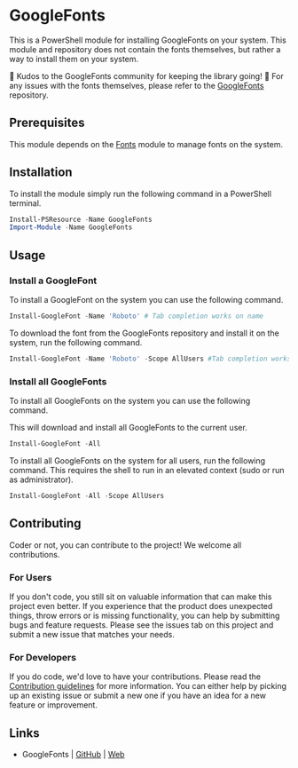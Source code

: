 # GoogleFonts


This is a PowerShell module for installing GoogleFonts on your system. This module and repository does not contain the fonts themselves,
but rather a way to install them on your system.

🎉 Kudos to the GoogleFonts community for keeping the library going! 🎉
For any issues with the fonts themselves, please refer to the [GoogleFonts](https://github.com/google/fonts) repository.

## Prerequisites

This module depends on the [Fonts](https://psmodule.io/Fonts) module to manage fonts on the system.

## Installation

To install the module simply run the following command in a PowerShell terminal.

```powershell
Install-PSResource -Name GoogleFonts
Import-Module -Name GoogleFonts
```

## Usage

### Install a GoogleFont

To install a GoogleFont on the system you can use the following command.

```powershell
Install-GoogleFont -Name 'Roboto' # Tab completion works on name
```

To download the font from the GoogleFonts repository and install it on the system, run the following command.

```powershell
Install-GoogleFont -Name 'Roboto' -Scope AllUsers #Tab completion works on Scope too
```

### Install all GoogleFonts

To install all GoogleFonts on the system you can use the following command.

This will download and install all GoogleFonts to the current user.
```powershell
Install-GoogleFont -All
```

To install all GoogleFonts on the system for all users, run the following command.
This requires the shell to run in an elevated context (sudo or run as administrator).

```powershell
Install-GoogleFont -All -Scope AllUsers
```

## Contributing

Coder or not, you can contribute to the project! We welcome all contributions.

### For Users

If you don't code, you still sit on valuable information that can make this project even better. If you experience that the
product does unexpected things, throw errors or is missing functionality, you can help by submitting bugs and feature requests.
Please see the issues tab on this project and submit a new issue that matches your needs.

### For Developers

If you do code, we'd love to have your contributions. Please read the [Contribution guidelines](CONTRIBUTING.md) for more information.
You can either help by picking up an existing issue or submit a new one if you have an idea for a new feature or improvement.

## Links

- GoogleFonts | [GitHub](https://github.com/google/fonts) | [Web](https://fonts.google.com/)
